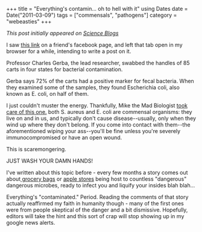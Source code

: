 +++
title = "Everything's contamin... oh to hell with it"
using Dates
date = Date("2011-03-09")
tags = ["commensals", "pathogens"]
category = "webeasties"
+++

_This post initially appeared on [Science Blogs](http://scienceblogs.com/webeasties)_

I saw [this link](http://www.usatoday.com/yourlife/health/2011-03-02-grocerycarts_N.htm) on a friend's facebook page, and left that tab open in my browser for a while, intending to write a post on it.

Professor Charles Gerba, the lead researcher, swabbed the handles of 85 carts in four states for bacterial contamination.

Gerba says 72% of the carts had a positive marker for fecal bacteria. When they examined some of the samples, they found Escherichia coli, also known as E. coli, on half of them.

I just couldn't muster the energy. Thankfully, Mike the Mad Biologist [took care of this one.](http://scienceblogs.com/mikethemadbiologist/2011/03/zomg_e_koli_r_everywherz_or_so.php) 
both S. aureus and E. coli are commensal organisms: they live on and in us, and typically don't cause disease--usually, only when they wind up where they don't belong. If you come into contact with them--the aforementioned wiping your ass--you'll be fine unless you're severely immunocompromised or have an open wound.

This is scaremongering.

JUST WASH YOUR DAMN HANDS!

I've written about this topic before - every few months a story comes out about[ grocery bags](http://scienceblogs.com/webeasties/2010/07/everythings_contaminated_repos.php) or [apple stores](http://scienceblogs.com/webeasties/2010/10/everythings_contaminated_redux.php) being host to countless "dangerous" dangerous microbes, ready to infect you and liquify your insides blah blah...

Everything's "contaminated." Period. Reading the comments of that story actually reaffirmed my faith in humanity though - many of the first ones were from people skeptical of the danger and a bit dismissive. Hopefully, editors will take the hint and this sort of crap will stop showing up in my google news alerts.

      
  
